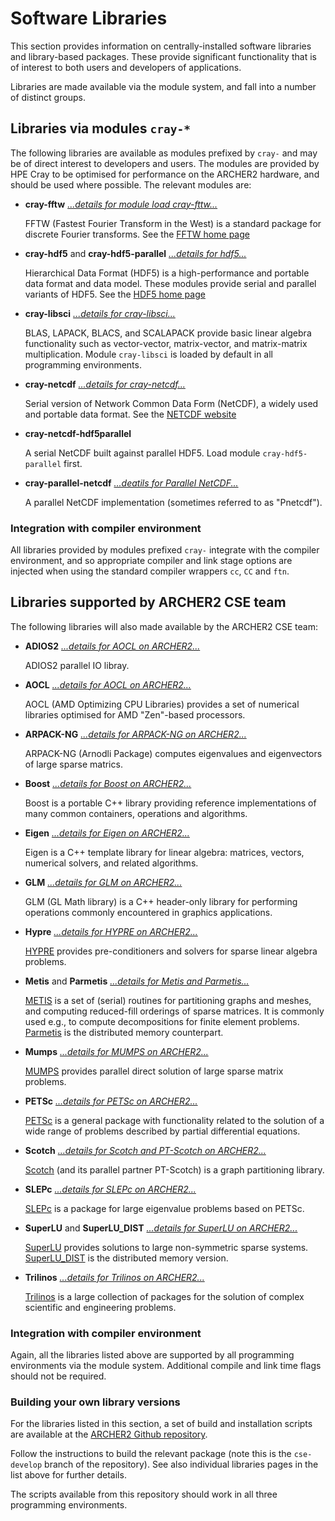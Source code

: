 # Software Libraries

This section provides information on centrally-installed software
libraries and library-based packages. These provide significant
functionality that is of interest to both users and developers of
applications.

Libraries are made available via the module system, and fall into
a number of distinct groups.

## Libraries via modules `cray-*`

The following libraries are available as modules prefixed by `cray-`
and may be of direct interest to developers and users. The modules are
provided by HPE Cray to be optimised for performance on the ARCHER2
hardware, and should be used where possible. The relevant
modules are:

- **cray-fftw** [*...details for module load cray-fttw...*](fftw.md)

    FFTW (Fastest Fourier Transform in the West) is a standard package for
    discrete Fourier transforms. See the
    [FFTW home page][1]

- **cray-hdf5** and **cray-hdf5-parallel** [*...details for hdf5...*](hdf5.md)

    Hierarchical Data Format (HDF5) is a high-performance and portable data
    format and data model. These modules provide serial and parallel
    variants of HDF5. See the
    [HDF5 home page](https://portal.hdfgroup.org/display/HDF5/HDF5)

- **cray-libsci** [*...details for cray-libsci...*](libsci.md)


     BLAS, LAPACK, BLACS, and SCALAPACK provide basic linear algebra
     functionality such as vector-vector, matrix-vector, and
     matrix-matrix multiplication.
     Module `cray-libsci` is loaded by default in all programming
     environments.

- **cray-netcdf** [*...details for cray-netcdf...*](netcdf.md)

    Serial version of Network Common Data Form (NetCDF), a widely used
    and portable data format.
    See the [NETCDF website](https://www.unidata.ucar.edu/software/netcdf/)

- **cray-netcdf-hdf5parallel**

    A serial NetCDF built against parallel HDF5. Load module
    `cray-hdf5-parallel` first.

- **cray-parallel-netcdf** [*...deatils for Parallel NetCDF...*](netcdf.md)

    A parallel NetCDF implementation (sometimes referred to as "Pnetcdf").

[1]: https://hpc.pnl.gov/globalarrays/index.shtml
[2]: http://www.fftw.org/


### Integration with compiler environment

All libraries provided by  modules prefixed `cray-` integrate with the
compiler environment, and so appropriate compiler and link stage options
are injected when using the standard compiler wrappers `cc`, `CC` and `ftn`.


## Libraries supported by ARCHER2 CSE team

The following libraries will also made available by the ARCHER2 CSE team:

- **ADIOS2** [*...details for AOCL on ARCHER2...*](adios.md)

    ADIOS2 parallel IO libray.

- **AOCL** [*...details for AOCL on ARCHER2...*](aocl.md)

    AOCL (AMD Optimizing CPU Libraries) provides a set of numerical libraries optimised for AMD "Zen"-based processors. 

- **ARPACK-NG** [*...details for ARPACK-NG on ARCHER2...*](arpack.md)

    ARPACK-NG (Arnodli Package) computes eigenvalues and eigenvectors
    of large sparse matrics.

- **Boost** [*...details for Boost on ARCHER2...*](boost.md)

    Boost is a portable C++ library providing reference implementations
    of many common containers, operations and algorithms.

- **Eigen** [*...details for Eigen on ARCHER2...*](eigen.md)

    Eigen is a C++ template library for linear algebra: matrices,
    vectors, numerical solvers, and related algorithms.

- **GLM** [*...details for GLM on ARCHER2...*](glm.md)

    GLM (GL Math library) is a C++ header-only library for performing
    operations commonly encountered in graphics applications.

- **Hypre** [*...details for HYPRE on ARCHER2...*](hypre.md)

    [HYPRE](https://hypre.readthedocs.io/en/latest/ch-intro.html)
    provides pre-conditioners and solvers for sparse linear algebra problems.

- **Metis** and **Parmetis** [*...details for Metis and Parmetis...*](metis.md)

    [METIS][500] is a set of (serial) routines for partitioning graphs and
    meshes, and computing reduced-fill orderings of sparse matrices. It is
    commonly used e.g., to compute decompositions for finite element problems.
    [Parmetis][501] is the distributed memory counterpart.

[500]: http://glaros.dtc.umn.edu/gkhome/metis/metis/overview
[501]: http://glaros.dtc.umn.edu/gkhome/metis/parmetis/overview

- **Mumps** [*...details for MUMPS on ARCHER2...*](mumps.md)

    [MUMPS](http://mumps.enseeiht.fr) provides parallel direct solution of large sparse matrix problems.

- **PETSc** [*...details for PETSc on ARCHER2...*](petsc.md)

    [PETSc][700] is a general package with functionality related to the
    solution of a wide range of problems described by partial differential
    equations.

[700]:  https://www.mcs.anl.gov/petsc/

- **Scotch** [*...details for Scotch and PT-Scotch on ARCHER2...*](scotch.md)

    [Scotch](https://www.labri.fr/perso/pelegrin/scotch/) (and its parallel partner PT-Scotch) is a graph partitioning library.

- **SLEPc** [*...details for SLEPc on ARCHER2...*](slepc.md)

    [SLEPc][760] is a package for large eigenvalue problems based on PETSc.

[760]: https://slepc.upv.es

- **SuperLU** and **SuperLU_DIST** [*...details for SuperLU on ARCHER2...*](superlu.md)

    [SuperLU][800] provides solutions to large non-symmetric sparse systems.
    [SuperLU_DIST][810] is the distributed memory version.

[800]: https://portal.nersc.gov/project/sparse/superlu/
[810]: https://portal.nersc.gov/project/sparse/superlu/#superlu_dist

- **Trilinos** [*...details for Trilinos on ARCHER2...*](trilinos.md)

    [Trilinos](https://trilinos.github.io/) is a large collection of packages
    for the solution of complex scientific and engineering problems.


### Integration with compiler environment

Again, all the libraries listed above are supported by all programming
environments via the module system. Additional compile and link time
flags should not be required.


### Building your own library versions

For the libraries listed in this section, a set of build and installation
scripts are available at the [ARCHER2 Github repository][3].

[3]:https://github.com/ARCHER2-HPC/pe-scripts/tree/cse-develop

Follow the instructions to build the relevant package (note this
is the `cse-develop` branch of the repository). See also individual
libraries pages in the list above for further details.

The scripts available from this repository should work in all three
programming environments.
